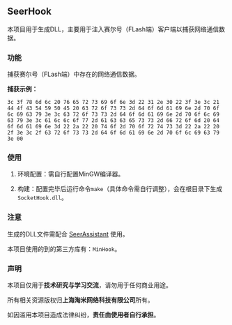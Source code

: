 ## SeerHook

本项目用于生成DLL，主要用于注入赛尔号（FLash端）客户端以捕获网络通信数据。

### 功能

捕获赛尔号（FLash端）中存在的网络通信数据。

**捕获示例：**

```
3c 3f 78 6d 6c 20 76 65 72 73 69 6f 6e 3d 22 31 2e 30 22 3f 3e 3c 21 44 4f 43 54 59 50 45 20 63 72 6f 73 73 2d 64 6f 6d 61 69 6e 2d 70 6f 6c 69 63 79 3e 3c 63 72 6f 73 73 2d 64 6f 6d 61 69 6e 2d 70 6f 6c 69 63 79 3e 3c 61 6c 6c 6f 77 2d 61 63 63 65 73 73 2d 66 72 6f 6d 20 64 6f 6d 61 69 6e 3d 22 2a 22 20 74 6f 2d 70 6f 72 74 73 3d 22 2a 22 20 2f 3e 3c 2f 63 72 6f 73 73 2d 64 6f 6d 61 69 6e 2d 70 6f 6c 69 63 79 3e 00
```

### 使用

1. 环境配置：需自行配置MinGW编译器。

2. 构建：配置完毕后运行命令`make`（具体命令需自行调整），会在根目录下生成`SocketHook.dll`。

### 注意

生成的DLL文件需配合 [SeerAssistant](https://github.com/dauphinYan/SeerAssistant_C) 使用。

本项目使用的到的第三方库有：`MinHook`。

### 声明

本项目仅用于**技术研究与学习交流**，请勿用于任何商业用途。

所有相关资源版权归**上海淘米网络科技有限公司**所有。

如因滥用本项目造成法律纠纷，**责任由使用者自行承担**。